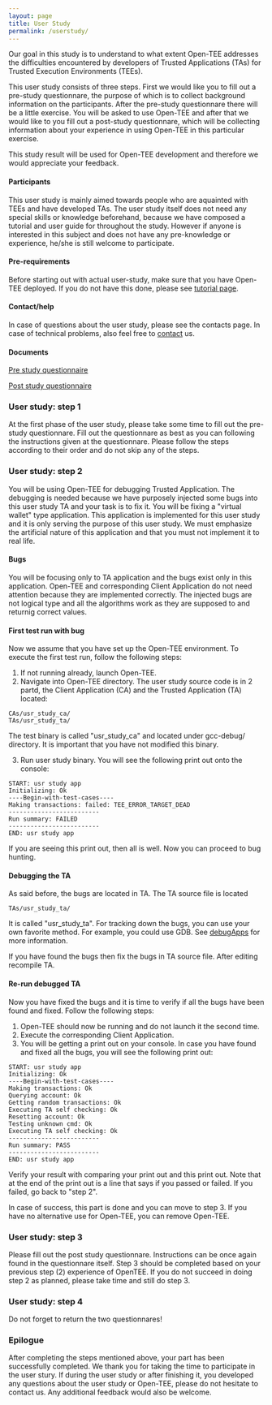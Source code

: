 ```yaml
---
layout: page
title: User Study
permalink: /userstudy/
---
```


Our goal in this study is to understand to what extent Open-TEE
addresses the difficulties encountered by developers of Trusted
Applications (TAs) for Trusted Execution Environments (TEEs). 

This user study consists of three steps. First we would like you to
fill out a pre-study questionnare, the purpose of which is to collect
background information on the participants. After the pre-study
questionnare there will be a little exercise. You will be asked to use
Open-TEE and after that we would like to you fill out a post-study
questionnare, which will be collecting information about your
experience in using Open-TEE in this particular exercise.

This study result will be used for Open-TEE development and therefore
we would appreciate your feedback.

#### Participants
This user study is mainly aimed towards people who are aquainted with
TEEs and have developed TAs. The user study itself does not need any
special skills or knowledge beforehand, because we have composed a
tutorial and user guide for throughout the study. However if anyone is
interested in this subject and does not have any pre-knowledge or
experience, he/she is still welcome to participate.  

#### Pre-requirements
Before starting out with actual user-study, make sure that you have
Open-TEE deployed. If you do not have this done, please see 
[tutorial page](/tutorial/).

#### Contact/help
In case of questions about the user study, please see the contacts page.
In case of technical problems, also feel free to 
[contact](/contact/) us.

#### Documents
[Pre study questionnaire](https://github.com/Open-TEE/Open-Tee.github.io/tree/master/documents)

[Post study questionnaire](https://github.com/Open-TEE/Open-Tee.github.io/tree/master/documents)

### User study: step 1
At the first phase of the user study, please take some time to fill
out the pre-study questionnare. Fill out the questionnare as best as
you can following the instructions given at the questionnare. Please
follow the steps according to their order and do not skip any of the
steps.

### User study: step 2
You will be using Open-TEE for debugging Trusted Application. The
debugging is needed because we have purposely injected some bugs into
this user study TA and your task is to fix it. You will be fixing a
"virtual wallet" type application. This application is implemented for
this user study and it is only serving the purpose of this user study.
We must emphasize the artificial nature of this application and that
you must not implement it to real life.

#### Bugs
You will be focusing only to TA application and the bugs exist only in
this application. Open-TEE and corresponding Client Application do not
need attention because they are implemented correctly. The injected
bugs are not logical type and all the algorithms work as they are
supposed to and returnig correct values.

#### First test run with bug
Now we assume that you have set up the Open-TEE environment. To
execute the first test run, follow the following steps: 

1. If not running already, launch Open-TEE.
2. Navigate into Open-TEE directory. The user study source code is in 2 partd, the Client Application (CA) and the Trusted Application (TA) located:

~~~
CAs/usr_study_ca/
TAs/usr_study_ta/
~~~

The test binary is called "usr_study_ca" and located under gcc-debug/ directory. It is important that you have not modified this binary. 

3. Run user study binary. You will see the following print out onto the console: 

~~~
START: usr study app
Initializing: Ok
----Begin-with-test-cases----
Making transactions: failed: TEE_ERROR_TARGET_DEAD
-------------------------
Run summary: FAILED
-------------------------
END: usr study app
~~~

If you are seeing this print out, then all is well. Now you can
proceed to bug hunting. 

#### Debugging the TA 
As said before, the bugs are located in TA. The TA source file is located 

~~~
TAs/usr_study_ta/
~~~

It is called "usr_study_ta". For tracking down the bugs, you
can use your own favorite method. For example, you could use GDB.
See [debugApps](/debugApps/) for more information.

If you have found the bugs then fix the bugs in TA source file. After
editing recompile TA. 

#### Re-run debugged TA
Now you have fixed the bugs and it is time to verify if all the bugs
have been found and fixed. Follow the following steps: 

1. Open-TEE should now be running and do not launch it the second time. 
2. Execute the corresponding Client Application. 
3. You will be getting a print out on your console. In case you have
found and fixed all the bugs, you will see the following print out: 

~~~
START: usr study app
Initializing: Ok
----Begin-with-test-cases----
Making transactions: Ok
Querying account: Ok
Getting random transactions: Ok
Executing TA self checking: Ok
Resetting account: Ok
Testing unknown cmd: Ok
Executing TA self checking: Ok
-------------------------
Run summary: PASS
-------------------------
END: usr study app
~~~

Verify your result with comparing your print out and this print out.
Note that at the end of the print out is a line that says if you
passed or failed. If you failed, go back to "step 2".

In case of success, this part is done and you can move to step 3. If
you have no alternative use for Open-TEE, you can remove Open-TEE. 

### User study: step 3
Please fill out the post study questionnare. Instructions can be once
again found in the questionnare itself. Step 3 should be completed
based on your previous step (2) experience of OpenTEE. If you do not 
succeed in doing step 2 as planned, please take time and
still do step 3. 

### User study: step 4
Do not forget to return the two questionnares!

### Epilogue
After completing the steps mentioned above, your part has been
successfully completed. We thank you for taking the time to
participate in the user stury. If during the user study or after
finishing it, you developed any questions about the user study or
Open-TEE, please do not hesitate to contact us. Any additional
feedback would also be welcome.
